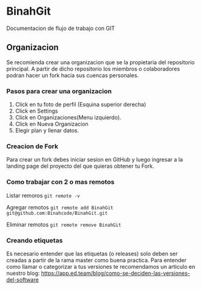 # BinahGit

Documentacion de flujo de trabajo con GIT

## Organizacion

Se recomienda crear una organizacion que se la propietaria del repositorio principal.
A partir de dicho repositorio los miembros o colaboradores podran hacer un fork hacia sus cuencas
personales.

### Pasos para crear una organizacion

1. Click en tu foto de perfil (Esquina superior derecha)
2. Click en Settings
3. Click en Organizaciones(Menu izquierdo).
4. Click en Nueva Organizacion
5. Elegir plan y llenar datos.

### Creacion de Fork

Para crear un fork debes iniciar sesion en GitHub y luego ingresar a la landing page del proyecto del que quieras obtener tu Fork.

### Como trabajar con 2 o mas remotos

Listar remoros
`git remote -v`

Agregar remotos
`git remote add BinahGit git@github.com:Binahcode/BinahGit.git`

Eliminar remotos
`git remote remove BinahGit`

### Creando etiquetas

Es necesario entender que las etiquetas (o releases) solo deben ser creadas a partir de la rama master como buena practica.
Para entender como llamar o categorizar a tus versiones te recomendamos un articulo en nuestro blog: https://app.ed.team/blog/como-se-deciden-las-versiones-del-software